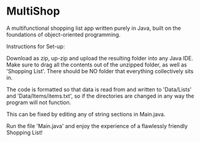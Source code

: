 # MultiShop
A multifunctional shopping list app written purely in Java, built on the foundations of object-oriented programming.

Instructions for Set-up:

Download as zip, up-zip and upload the resulting folder into any Java IDE. Make sure to drag all the contents out of the unzipped folder, as well as 'Shopping List'. There should be NO folder that everything collectively sits in.

The code is formatted so that data is read from and written to 'Data/Lists' and 'Data/Items/items.txt', so if the directories are changed in any way the program will not function. 

This can be fixed by editing any of string sections in Main.java.

Run the file 'Main.java' and enjoy the experience of a flawlessly friendly Shopping List!
